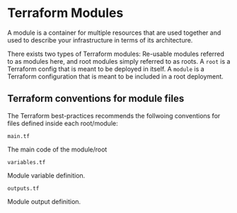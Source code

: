 # Terraform Modules

A module is a container for multiple resources that are used together and used to describe your infrastructure in terms of its architecture.

There exists two types of Terraform modules: Re-usable modules referred to as modules here, and root modules simply referred to as roots.
A ``root`` is a Terraform config that is meant to be deployed in itself. 
A ``module`` is a Terraform configuration that is meant to be included in a root deployment.

## Terraform conventions for module files

The Terraform best-practices recommends the follwoing conventions for files defined inside each root/module:

``main.tf``

   The main code of the module/root

``variables.tf``

   Module variable definition.

``outputs.tf``

   Module output definition.